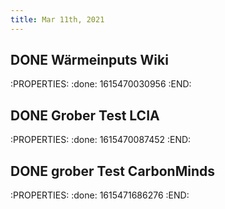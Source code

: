 ```yaml
---
title: Mar 11th, 2021
---
```


## DONE Wärmeinputs Wiki
:PROPERTIES:
:done: 1615470030956
:END:
## DONE Grober Test LCIA
:PROPERTIES:
:done: 1615470087452
:END:
## DONE grober Test CarbonMinds
:PROPERTIES:
:done: 1615471686276
:END:
##
